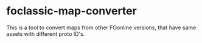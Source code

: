 # foclassic-map-converter
This is a tool to convert maps from other FOonline versions, that have same assets with different proto ID's.

